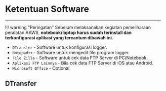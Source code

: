 # Ketentuan Software
***
!!! warning "Peringatan"
    Sebelum melaksanakan kegiatan pemeliharaan peralatan AAWS, **notebook/laptop harus sudah terinstall dan terkonfigurasi aplikasi yang tercantum dibawah ini**.

* `DTransfer` - Software untuk konfigurasi logger.
* `Notepad++` - Software untuk mengedit file program logger.
* `File Zilla` - Software untuk cek data FTP Server di PC/Notebook.
* `Aplikasi FTP Lainnya` - Bila cek data FTP Server di iOS atau Android.
* `Microsoft Office` - Optional.

## DTransfer
